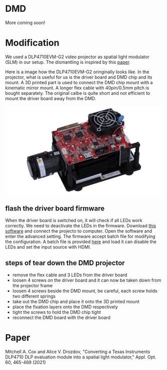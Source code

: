# DMD

More coming soon!

# Modification
We used a DLP4710EVM-G2 video projector as spatial light modulator (SLM) in our setup. The dismantling is inspired by this [paper](https://opg.optica.org/ao/abstract.cfm?uri=ao-60-2-465).



Here is a image how the DLP4710EVM-G2 oringinally looks like. In the projector, what is useful for us is the driver board and DMD chip and its mount. A 3D printed part is used to connect the DMD chip mount with a kinematic mirror mount. A longer flex cable with 40pin/0.5mm pitch is bought separately. The original calbe is quite short and not efficient to mount the driver board away from the DMD.


![](IMAGES/DMD/dlp4710evm-g2.png)



## flash the driver board firmware
When the driver board is switched on, it will check if all LEDs work correctly. We need to deactivate the LEDs in the firmware. Download [this software](https://www.ti.com/tool/DLPLCRD-GUI) and connect the projecto to computer. Open the software and enter the advanced setting. The firmware accept batch file for modifying the configuration. A batch file is provided [here](./LEDoffCURoff.bf) and load it can disable the LEDs and set the input source with HDMI.

## steps of tear down the DMD projector

- remove the flex cable and 3 LEDs from the driver board
- loosen 4 screws on the driver board and it can now be taken down from the projector frame
- loosen 4 screws beside the DMD mount, be careful, each screw holds two different springs
- take out the DMD chip and place it onto the 3D printed mount
- place the fixation layers onto the DMD respectively
- tight the screws to hold the DMD chip tight
- reconnect the DMD board with the driver board





# Paper

Mitchell A. Cox and Alice V. Drozdov, "Converting a Texas Instruments DLP4710 DLP evaluation module into a spatial light modulator," Appl. Opt. 60, 465-469 (2021)
